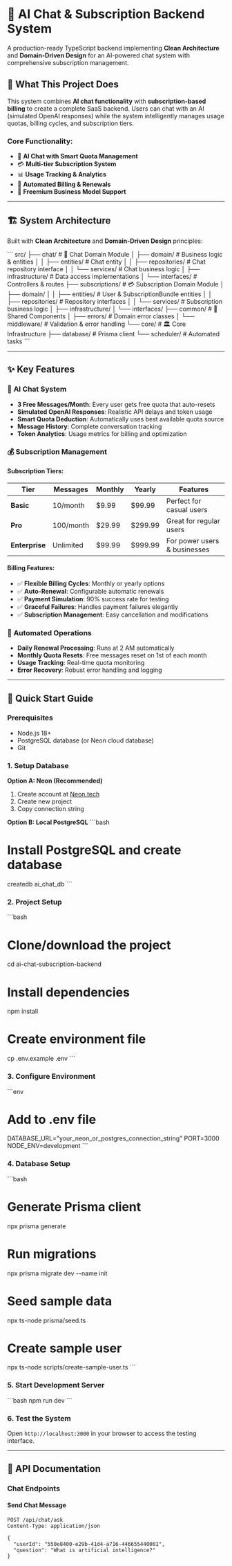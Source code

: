 # 🤖 AI Chat & Subscription Backend System

A production-ready TypeScript backend implementing **Clean Architecture** and **Domain-Driven Design** for an AI-powered chat system with comprehensive subscription management.

## 🎯 **What This Project Does**

This system combines **AI chat functionality** with **subscription-based billing** to create a complete SaaS backend. Users can chat with an AI (simulated OpenAI responses) while the system intelligently manages usage quotas, billing cycles, and subscription tiers.

### **Core Functionality:**
- 💬 **AI Chat with Smart Quota Management**
- 💳 **Multi-tier Subscription System** 
- 📊 **Usage Tracking & Analytics**
- 🔄 **Automated Billing & Renewals**
- 🎯 **Freemium Business Model Support**

---

## 🏗️ **System Architecture**

Built with **Clean Architecture** and **Domain-Driven Design** principles:

\`\`\`
src/
├── chat/                    # 💬 Chat Domain Module
│   ├── domain/             # Business logic & entities
│   │   ├── entities/       # Chat entity
│   │   ├── repositories/   # Chat repository interface
│   │   └── services/       # Chat business logic
│   ├── infrastructure/     # Data access implementations
│   └── interfaces/         # Controllers & routes
├── subscriptions/          # 💳 Subscription Domain Module
│   ├── domain/
│   │   ├── entities/       # User & SubscriptionBundle entities
│   │   ├── repositories/   # Repository interfaces
│   │   └── services/       # Subscription business logic
│   ├── infrastructure/
│   └── interfaces/
├── common/                 # 🔧 Shared Components
│   ├── errors/            # Domain error classes
│   └── middleware/        # Validation & error handling
└── core/                   # 🏛️ Core Infrastructure
    ├── database/          # Prisma client
    └── scheduler/         # Automated tasks
\`\`\`

---

## ✨ **Key Features**

### 🤖 **AI Chat System**
- **3 Free Messages/Month**: Every user gets free quota that auto-resets
- **Simulated OpenAI Responses**: Realistic API delays and token usage
- **Smart Quota Deduction**: Automatically uses best available quota source
- **Message History**: Complete conversation tracking
- **Token Analytics**: Usage metrics for billing and optimization

### 💰 **Subscription Management**

#### **Subscription Tiers:**
| Tier | Messages | Monthly | Yearly | Features |
|------|----------|---------|--------|----------|
| **Basic** | 10/month | $9.99 | $99.99 | Perfect for casual users |
| **Pro** | 100/month | $29.99 | $299.99 | Great for regular users |
| **Enterprise** | Unlimited | $99.99 | $999.99 | For power users & businesses |

#### **Billing Features:**
- ✅ **Flexible Billing Cycles**: Monthly or yearly options
- ✅ **Auto-Renewal**: Configurable automatic renewals
- ✅ **Payment Simulation**: 90% success rate for testing
- ✅ **Graceful Failures**: Handles payment failures elegantly
- ✅ **Subscription Management**: Easy cancellation and modifications

### 🔄 **Automated Operations**
- **Daily Renewal Processing**: Runs at 2 AM automatically
- **Monthly Quota Resets**: Free messages reset on 1st of each month
- **Usage Tracking**: Real-time quota monitoring
- **Error Recovery**: Robust error handling and logging

---

## 🚀 **Quick Start Guide**

### **Prerequisites**
- Node.js 18+ 
- PostgreSQL database (or Neon cloud database)
- Git

### **1. Setup Database**

**Option A: Neon (Recommended)**
1. Create account at [Neon.tech](https://neon.tech)
2. Create new project
3. Copy connection string

**Option B: Local PostgreSQL**
\`\`\`bash
# Install PostgreSQL and create database
createdb ai_chat_db
\`\`\`

### **2. Project Setup**
\`\`\`bash
# Clone/download the project
cd ai-chat-subscription-backend

# Install dependencies
npm install

# Create environment file
cp .env.example .env
\`\`\`

### **3. Configure Environment**
\`\`\`env
# Add to .env file
DATABASE_URL="your_neon_or_postgres_connection_string"
PORT=3000
NODE_ENV=development
\`\`\`

### **4. Database Setup**
\`\`\`bash
# Generate Prisma client
npx prisma generate

# Run migrations
npx prisma migrate dev --name init

# Seed sample data
npx ts-node prisma/seed.ts

# Create sample user
npx ts-node scripts/create-sample-user.ts
\`\`\`

### **5. Start Development Server**
\`\`\`bash
npm run dev
\`\`\`

### **6. Test the System**
Open `http://localhost:3000` in your browser to access the testing interface.

---

## 📡 **API Documentation**

### **Chat Endpoints**

#### Send Chat Message
```http
POST /api/chat/ask
Content-Type: application/json

{
  "userId": "550e8400-e29b-41d4-a716-446655440001",
  "question": "What is artificial intelligence?"
}
